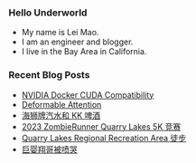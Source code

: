 ### Hello Underworld

- My name is Lei Mao.
- I am an engineer and blogger.
- I live in the Bay Area in California.


### Recent Blog Posts

<!-- BLOG-POST-LIST:START -->
- [NVIDIA Docker CUDA Compatibility](https://leimao.github.io/blog/NVIDIA-Docker-CUDA-Compatibility/)
- [Deformable Attention](https://leimao.github.io/blog/Deformable-Attention/)
- [海狮牌汽水和 KK 啤酒](https://leimao.github.io/essay/%E6%B5%B7%E7%8B%AE%E7%89%8C%E6%B1%BD%E6%B0%B4-KK%E5%95%A4%E9%85%92/)
- [2023 ZombieRunner Quarry Lakes 5K 竞赛](https://leimao.github.io/life/2023-ZombieRunner-Quarry-Lakes/)
- [Quarry Lakes Regional Recreation Area 徒步](https://leimao.github.io/life/Quarry-Lakes-Regional-Recreation-Area/)
- [巨婴翔哥被喷哭](https://leimao.github.io/essay/%E5%B7%A8%E5%A9%B4%E7%BF%94%E5%93%A5%E8%A2%AB%E5%96%B7%E5%93%AD/)
<!-- BLOG-POST-LIST:END -->
